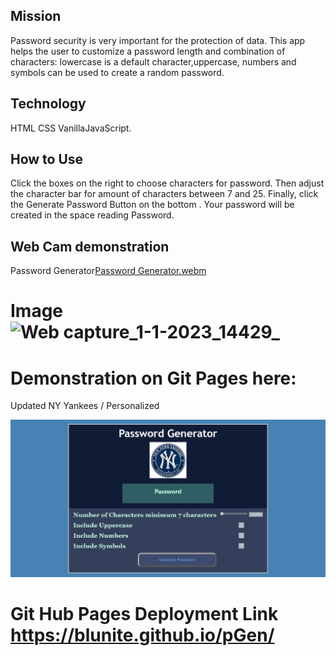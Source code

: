 ## Mission

Password security is very important for the protection of data.
This app helps the user to customize a password length and combination of characters: lowercase is a default character,uppercase, numbers and symbols can be used to create a random password.

## Technology

HTML CSS VanillaJavaScript.

## How to Use

Click the boxes on the right to choose characters for password.
Then adjust the character bar for amount of characters between 7 and 25. Finally, click the Generate Password Button on the bottom . Your password will be created in the space reading Password.

## Web Cam demonstration
Password Generator[Password Generator.webm](https://user-images.githubusercontent.com/75630576/210181315-6419d336-dfc9-46e1-9012-177b160794d6.webm)



# Image ![Web capture_1-1-2023_14429_](https://user-images.githubusercontent.com/75630576/210183233-80716766-0f14-4059-96e7-f361c6fd7a6e.jpeg)
#  Demonstration on Git Pages here:
 Updated NY Yankees / Personalized

<p>
<img
text-align="center"
src="./assets/images/pass_gen_image_github.jpeg"
width="1000px"
padding-left=
height="100%"
>
</p>

# Git Hub Pages Deployment Link https://blunite.github.io/pGen/
